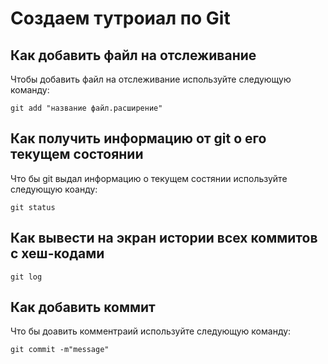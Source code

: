 # Создаем тутроиал по Git

## Как добавить файл на отслеживание 

Чтобы добавить файл на отслеживание используйте следующую команду:
```
git add "название файл.расширение"
```

## Как получить информацию от git о его текущем состоянии

Что бы git выдал информацию о текущем состянии используйте следующую коанду:
```
git status
```

## Как вывести на экран истории всех коммитов с хеш-кодами
```
git log
```

## Как добавить коммит 

Что бы доавить комментраий используйте следующую команду:
```
git commit -m"message"
```
